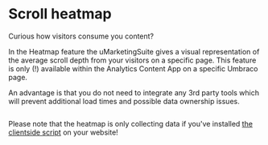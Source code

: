 # Scroll heatmap

Curious how visitors consume you content?

In the Heatmap feature the uMarketingSuite gives a visual representation of the average scroll depth from your visitors on a specific page. This feature is only (!) available within the Analytics Content App on a specific Umbraco page.

An advantage is that you do not need to integrate any 3rd party tools which will prevent additional load times and possible data ownership issues.

![]()

Please note that the heatmap is only collecting data if you've installed [the clientside script](/analytics/clientside-events-and-additional-javascript-files/) on your website!